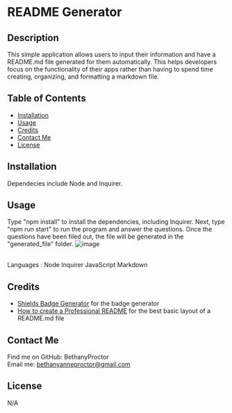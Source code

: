 # README Generator

  ## Description
  This simple application allows users to input their information and have a README.md file generated for them automatically. This helps developers focus on the functionality of their apps rather than having to spend time creating, organizing, and formatting a markdown file.

  ## Table of Contents
  * [Installation](#installation)
  * [Usage](#usage)
  * [Credits](#credits)
  * [Contact Me](#contact-me)
  * [License](#license)

  ## Installation
  Dependecies include Node and Inquirer.

  ## Usage
  Type "npm install" to install the dependencies, including Inquirer. Next, type "npm run start" to run the program and answer the questions. Once the questions have been filed out, the file will be generated in the "generated_file" folder.
  ![image](https://github.com/BethanyProctor/README-generator/assets/160694396/b44757e9-af31-461a-a3ec-33be313fa7d0)

  </br>
  Languages : Node Inquirer JavaScript Markdown

  ## Credits
  * [Shields Badge Generator](https://shields.io/badges) for the badge generator
  * [How to create a Professional README](https://coding-boot-camp.github.io/full-stack/github/professional-readme-guide) for the best basic layout of a README.md file

  ## Contact Me
  Find me on GitHub: BethanyProctor
  </br>
  Email me: bethanyanneproctor@gmail.com

  ## License
  N/A

